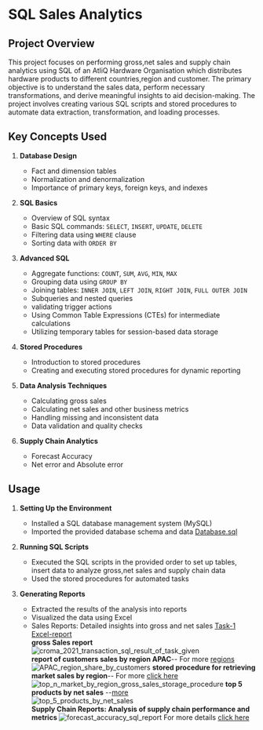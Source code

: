 # SQL Sales Analytics

## Project Overview

This project focuses on performing gross,net sales and supply chain analytics using SQL of an AtliQ Hardware Organisation which distributes hardware products to different countries,region and customer. The primary objective is to understand the sales data, perform necessary transformations, and derive meaningful insights to aid decision-making. The project involves creating various SQL scripts and stored procedures to automate data extraction, transformation, and loading processes.

## Key Concepts Used

1. **Database Design**

   - Fact and dimension tables
   - Normalization and denormalization
   - Importance of primary keys, foreign keys, and indexes

2. **SQL Basics**

   - Overview of SQL syntax
   - Basic SQL commands: `SELECT`, `INSERT`, `UPDATE`, `DELETE`
   - Filtering data using `WHERE` clause
   - Sorting data with `ORDER BY`

3. **Advanced SQL**

   - Aggregate functions: `COUNT`, `SUM`, `AVG`, `MIN`, `MAX`
   - Grouping data using `GROUP BY`
   - Joining tables: `INNER JOIN`, `LEFT JOIN`, `RIGHT JOIN`, `FULL OUTER JOIN`
   - Subqueries and nested queries
   - validating trigger actions
   - Using Common Table Expressions (CTEs) for intermediate calculations
   - Utilizing temporary tables for session-based data storage

4. **Stored Procedures**

   - Introduction to stored procedures
   - Creating and executing stored procedures for dynamic reporting

5. **Data Analysis Techniques**

   - Calculating gross sales
   - Calculating net sales and other business metrics
   - Handling missing and inconsistent data
   - Data validation and quality checks

6. **Supply Chain Analytics**

   - Forecast Accuracy
   - Net error and Absolute error

## Usage

1. **Setting Up the Environment**

   - Installed a SQL database management system (MySQL)
   - Imported the provided database schema and data [Database.sql](https://github.com/Anil-Bhukya/SQL-Sales-Analytics/blob/main/Database.sql)

2. **Running SQL Scripts**

   - Executed the SQL scripts in the provided order to set up tables, insert data to analyze gross,net sales and supply chain data
   - Used the stored procedures for automated tasks

3. **Generating Reports**
   - Extracted the results of the analysis into reports
   - Visualized the data using Excel
   - Sales Reports: Detailed insights into gross and net sales
     [Task-1](https://github.com/Anil-Bhukya/SQL-Sales-Analytics/tree/main/Reports_and_Results_of_Tasks/Croma_Task-1)
     [Excel-report](https://github.com/Anil-Bhukya/SQL-Sales-Analytics/blob/main/Reports_and_Results_of_Tasks/Croma_Task-1/croma_2021_all_Transactions.xlsx)  
      **gross Sales report**  
     ![croma_2021_transaction_sql_result_of_task_given](https://github.com/user-attachments/assets/0fc02d79-b69e-4713-a7f6-683280bc3277)  
      **report of customers sales by region APAC**-- For more [regions](https://github.com/Anil-Bhukya/SQL-Sales-Analytics/tree/main/Reports_and_Results_of_Tasks/Stored_Procedures)
     ![APAC_region_share_by_customers](https://github.com/user-attachments/assets/09c1456c-f8f2-4db1-a31a-5aee55dffc3b)
     **stored procedure for retrieving market sales by region**-- For more [click here](https://github.com/Anil-Bhukya/SQL-Sales-Analytics/tree/main/Reports_and_Results_of_Tasks/Stored_Procedures)
     ![top_n_market_by_region_gross_sales_storage_procedure](https://github.com/user-attachments/assets/4a9b61ed-44c8-4f73-9c9f-5db3b405c984)
     **top 5 products by net sales** --[more](https://github.com/Anil-Bhukya/SQL-Sales-Analytics/tree/main/Reports_and_Results_of_Tasks/Task-3_stored_procedures)  
      ![top_5_products_by_net_sales](https://github.com/user-attachments/assets/508297a1-2b39-4f15-8828-078cb72afc45)  
     **Supply Chain Reports: Analysis of supply chain performance and metrics**
     ![forecast_accuracy_sql_report](https://github.com/user-attachments/assets/113f1179-c7a8-4a31-85f9-678d51ce28c1)
     For more details [click here](https://github.com/Anil-Bhukya/SQL-Sales-Analytics/tree/main/Reports_and_Results_of_Tasks/Task-4_stored_procedures)
